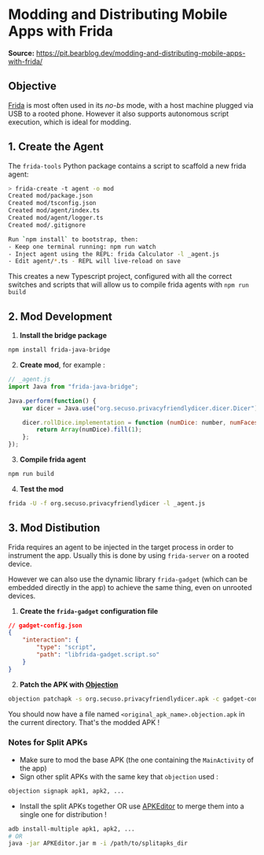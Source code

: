 # Modding and Distributing Mobile Apps with Frida

**Source:** https://pit.bearblog.dev/modding-and-distributing-mobile-apps-with-frida/

## Objective

[Frida](../tools/frida.md) is most often used in its *no-bs* mode, with a host machine plugged via USB to a rooted phone. However it also supports autonomous script execution, which is ideal for modding.

## 1. Create the Agent

The `frida-tools` Python package contains a script to scaffold a new frida agent:

```sh
> frida-create -t agent -o mod
Created mod/package.json
Created mod/tsconfig.json
Created mod/agent/index.ts
Created mod/agent/logger.ts
Created mod/.gitignore

Run `npm install` to bootstrap, then:
- Keep one terminal running: npm run watch
- Inject agent using the REPL: frida Calculator -l _agent.js
- Edit agent/*.ts - REPL will live-reload on save
```

This creates a new Typescript project, configured with all the correct switches and scripts that will allow us to compile frida agents with `npm run build`

## 2. Mod Development

1. **Install the bridge package**

```sh
npm install frida-java-bridge
```

2. **Create mod**, for example :

```js
// _agent.js
import Java from "frida-java-bridge";

Java.perform(function() {
    var dicer = Java.use("org.secuso.privacyfriendlydicer.dicer.Dicer");

    dicer.rollDice.implementation = function (numDice: number, numFaces: number) {
        return Array(numDice).fill(1);
    };
});
```

3. **Compile frida agent**

```sh
npm run build
```

4. **Test the mod**

```sh
frida -U -f org.secuso.privacyfriendlydicer -l _agent.js
```

## 3. Mod Distibution

Frida requires an agent to be injected in the target process in order to instrument the app. Usually this is done by using `frida-server` on a rooted device.

However we can also use the dynamic library `frida-gadget` (which can be embedded directly in the app) to achieve the same thing, even on unrooted devices.

1. **Create the `frida-gadget` configuration file**

```json
// gadget-config.json
{
    "interaction": {
        "type": "script",
        "path": "libfrida-gadget.script.so"
    }
}
```

2. **Patch the APK with [Objection](../../common/tools/objection.md)**

```sh
objection patchapk -s org.secuso.privacyfriendlydicer.apk -c gadget-config.js -l mod/_agent.js --use-aapt2
```

You should now have a file named `<original_apk_name>.objection.apk` in the current directory. That's the modded APK !

### Notes for Split APKs

- Make sure to mod the base APK (the one containing the `MainActivity` of the app)
- Sign other split APKs with the same key that `objection` used : 

```sh
objection signapk apk1, apk2, ...
```

- Install the split APKs together OR use [APKEditor](https://github.com/REAndroid/APKEditor) to merge them into a single one for distribution !

```sh
adb install-multiple apk1, apk2, ...
# OR
java -jar APKEditor.jar m -i /path/to/splitapks_dir
```

